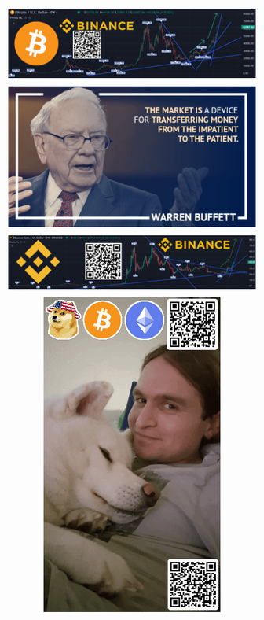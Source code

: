 <div align="center">
  
  ![$BTC (Bitcoin) Customizable Cryptocurrency Dashboard with Chart Candlestick Price Movement Volume Bull market bullish Trend](Images/Customizable-Cryptocurrency-Dashboard-with-Chart-Binance.png)

  !["The market is a device for transferring money from the impatient to the patient" 👨‍💼 Warren Buffett 📈 #Quotes #buythedip #TradingLegends #Quote #HodlStrong 💪 $BTC ,$ETH ,$BNB 📈🚀🌕](Images/Warren_Buffett_quote.png)
  
  ![Bitcoin to the Moon 🚀🌕📈 $BTC (Bitcoin) and Binance Coin ($BNB) will soon reach a new all-time high, let me explain why I think that Customizable Cryptocurrency Dashboard with Chart Candlestick Price Movement Volume Bull market bullish Trend](Images/Binance_chart.png)

  ![Doge Dog gif USA animated Bitcoin BTC Ethereum ETH Crypto](Images/Doge_animated.gif)
</div>
